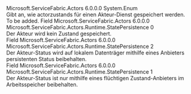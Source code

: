 <Type Name="StatePersistence" FullName="Microsoft.ServiceFabric.Actors.Runtime.StatePersistence">
  <TypeSignature Language="C#" Value="public enum StatePersistence" />
  <TypeSignature Language="ILAsm" Value=".class public auto ansi sealed StatePersistence extends System.Enum" />
  <TypeSignature Language="DocId" Value="T:Microsoft.ServiceFabric.Actors.Runtime.StatePersistence" />
  <TypeSignature Language="VB.NET" Value="Public Enum StatePersistence" />
  <TypeSignature Language="F#" Value="type StatePersistence = " />
  <AssemblyInfo>
    <AssemblyName>Microsoft.ServiceFabric.Actors</AssemblyName>
    <AssemblyVersion>6.0.0.0</AssemblyVersion>
  </AssemblyInfo>
  <Base>
    <BaseTypeName>System.Enum</BaseTypeName>
  </Base>
  <Docs>
    <summary>
            Gibt an, wie actorzustands für einen Akteur-Dienst gespeichert werden.
            </summary>
    <remarks>To be added.</remarks>
  </Docs>
  <Members>
    <Member MemberName="None">
      <MemberSignature Language="C#" Value="None" />
      <MemberSignature Language="ILAsm" Value=".field public static literal valuetype Microsoft.ServiceFabric.Actors.Runtime.StatePersistence None = int32(0)" />
      <MemberSignature Language="DocId" Value="F:Microsoft.ServiceFabric.Actors.Runtime.StatePersistence.None" />
      <MemberSignature Language="VB.NET" Value="None" />
      <MemberSignature Language="F#" Value="None = 0" Usage="Microsoft.ServiceFabric.Actors.Runtime.StatePersistence.None" />
      <MemberType>Field</MemberType>
      <AssemblyInfo>
        <AssemblyName>Microsoft.ServiceFabric.Actors</AssemblyName>
        <AssemblyVersion>6.0.0.0</AssemblyVersion>
      </AssemblyInfo>
      <ReturnValue>
        <ReturnType>Microsoft.ServiceFabric.Actors.Runtime.StatePersistence</ReturnType>
      </ReturnValue>
      <MemberValue>0</MemberValue>
      <Docs>
        <summary>
            Der Akteur wird kein Zustand gespeichert.
            </summary>
      </Docs>
    </Member>
    <Member MemberName="Persisted">
      <MemberSignature Language="C#" Value="Persisted" />
      <MemberSignature Language="ILAsm" Value=".field public static literal valuetype Microsoft.ServiceFabric.Actors.Runtime.StatePersistence Persisted = int32(2)" />
      <MemberSignature Language="DocId" Value="F:Microsoft.ServiceFabric.Actors.Runtime.StatePersistence.Persisted" />
      <MemberSignature Language="VB.NET" Value="Persisted" />
      <MemberSignature Language="F#" Value="Persisted = 2" Usage="Microsoft.ServiceFabric.Actors.Runtime.StatePersistence.Persisted" />
      <MemberType>Field</MemberType>
      <AssemblyInfo>
        <AssemblyName>Microsoft.ServiceFabric.Actors</AssemblyName>
        <AssemblyVersion>6.0.0.0</AssemblyVersion>
      </AssemblyInfo>
      <ReturnValue>
        <ReturnType>Microsoft.ServiceFabric.Actors.Runtime.StatePersistence</ReturnType>
      </ReturnValue>
      <MemberValue>2</MemberValue>
      <Docs>
        <summary>
            Der Akteur-Status wird auf lokalem Datenträger mithilfe eines Anbieters persistenten Status beibehalten.
            </summary>
      </Docs>
    </Member>
    <Member MemberName="Volatile">
      <MemberSignature Language="C#" Value="Volatile" />
      <MemberSignature Language="ILAsm" Value=".field public static literal valuetype Microsoft.ServiceFabric.Actors.Runtime.StatePersistence Volatile = int32(1)" />
      <MemberSignature Language="DocId" Value="F:Microsoft.ServiceFabric.Actors.Runtime.StatePersistence.Volatile" />
      <MemberSignature Language="VB.NET" Value="Volatile" />
      <MemberSignature Language="F#" Value="Volatile = 1" Usage="Microsoft.ServiceFabric.Actors.Runtime.StatePersistence.Volatile" />
      <MemberType>Field</MemberType>
      <AssemblyInfo>
        <AssemblyName>Microsoft.ServiceFabric.Actors</AssemblyName>
        <AssemblyVersion>6.0.0.0</AssemblyVersion>
      </AssemblyInfo>
      <ReturnValue>
        <ReturnType>Microsoft.ServiceFabric.Actors.Runtime.StatePersistence</ReturnType>
      </ReturnValue>
      <MemberValue>1</MemberValue>
      <Docs>
        <summary>
            Der Akteur-Status ist nur mithilfe eines flüchtigen Zustand-Anbieters im Arbeitsspeicher beibehalten.
            </summary>
      </Docs>
    </Member>
  </Members>
</Type>